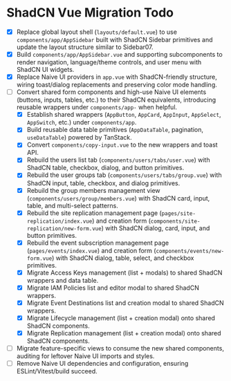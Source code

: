 # ShadCN Vue Migration Todo

- [x] Replace global layout shell (`layouts/default.vue`) to use `components/app/AppSidebar` built with ShadCN Sidebar primitives and update the layout structure similar to Sidebar07.
- [x] Build `components/app/AppSidebar.vue` and supporting subcomponents to render navigation, language/theme controls, and user menu with ShadCN UI widgets.
- [x] Replace Naive UI providers in `app.vue` with ShadCN-friendly structure, wiring toast/dialog replacements and preserving color mode handling.
- [ ] Convert shared form components and high-use Naive UI elements (buttons, inputs, tables, etc.) to their ShadCN equivalents, introducing reusable wrappers under `components/app-` when helpful.
  - [x] Establish shared wrappers (`AppButton`, `AppCard`, `AppInput`, `AppSelect`, `AppSwitch`, etc.) under `components/app`.
  - [x] Build reusable data table primitives (`AppDataTable`, pagination, `useDataTable`) powered by TanStack.
  - [x] Convert `components/copy-input.vue` to the new wrappers and toast API.
  - [x] Rebuild the users list tab (`components/users/tabs/user.vue`) with ShadCN table, checkbox, dialog, and button primitives.
  - [x] Rebuild the user groups tab (`components/users/tabs/group.vue`) with ShadCN input, table, checkbox, and dialog primitives.
  - [x] Rebuild the group members management view (`components/users/group/members.vue`) with ShadCN card, input, table, and multi-select patterns.
  - [x] Rebuild the site replication management page (`pages/site-replication/index.vue`) and creation form (`components/site-replication/new-form.vue`) with ShadCN dialog, card, input, and button primitives.
  - [x] Rebuild the event subscription management page (`pages/events/index.vue`) and creation form (`components/events/new-form.vue`) with ShadCN dialog, table, select, and checkbox primitives.
  - [x] Migrate Access Keys management (list + modals) to shared ShadCN wrappers and data table.
  - [x] Migrate IAM Policies list and editor modal to shared ShadCN wrappers.
  - [x] Migrate Event Destinations list and creation modal to shared ShadCN wrappers.
  - [x] Migrate Lifecycle management (list + creation modal) onto shared ShadCN components.
  - [x] Migrate Replication management (list + creation modal) onto shared ShadCN components.
- [ ] Migrate feature-specific views to consume the new shared components, auditing for leftover Naive UI imports and styles.
- [ ] Remove Naive UI dependencies and configuration, ensuring ESLint/Vitest/build succeed.
